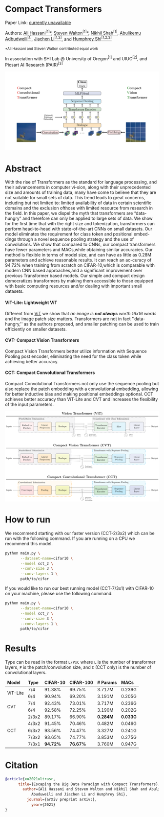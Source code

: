 # Compact Transformers

Paper Link: [currently unavailable]()

Authors: 
[Ali Hassani<sup>[1]</sup><span>&#42;</span>](https://alihassanijr.com/),
[Steven Walton<sup>[1]</sup><span>&#42;</span>](https://github.com/stevenwalton),
[Nikhil Shah<sup>[1]</sup>](https://itsshnik.github.io/),
[Abulikemu Adbudweili<sup>[1]</sup>](https://github.com/Walleclipse),
[Jiachen Li<sup>[1,2]</sup>](https://chrisjuniorli.github.io/), 
and
[Humphrey Shi<sup>[1,2,3]</sup>](https://www.humphreyshi.com/)


<small><span>&#42;</span>Ali Hassani and Steven Walton contributed equal work</small>

In association with SHI Lab @ University of Oregon<sup>[1]</sup> and
UIUC<sup>[2]</sup>, and Picsart AI Research (PAIR)<sup>[3]</sup>


![model-sym](images/model_sym.png)

# Abstract
With the rise of Transformers as the standard for language
processing, and their advancements in computer vi-sion, along with their
unprecedented size and amounts of training data, many have come to believe
that they are not suitable for small sets of data. This trend leads
to great concerns, including but not limited to: limited availability of
data in certain scientific domains and the exclusion ofthose with limited
resource from research in the field. In this paper, we dispel the myth that
transformers are “data-hungry” and therefore can only be applied to large
sets of data. We show for the first time that with the right size
and tokenization, transformers can perform head-to-head with state-of-the-art
CNNs on small datasets. Our model eliminates the requirement for class
token and positional embed-dings through a novel sequence pooling
strategy and the use of convolutions. We show that compared to CNNs,
our compact transformers have fewer parameters and MACs,while obtaining
similar accuracies. Our method is flexible in terms of model size, and can
have as little as 0.28M parameters and achieve reasonable results. It can
reach an ac-curacy of 94.72% when training from scratch on CIFAR-10,which is
comparable with modern CNN based approaches,and a significant improvement
over previous Transformer based models. Our simple and compact design
democratizes transformers by making them accessible to those equipped
with basic computing resources and/or dealing with important small
datasets.
 
#### ViT-Lite: Lightweight ViT 
Different from [ViT](https://arxiv.org/abs/2010.11929) we show that <i>an image 
is <b>not always</b> worth 16x16 words</i> and the image patch size matters.
Transformers are not in fact ''data-hungry,'' as the authors proposed, and
smaller patching can be used to train efficiently on smaller datasets.

#### CVT: Compact Vision Transformers
Compact Vision Transformers better utilize information with Sequence Pooling post 
encoder, eliminating the need for the class token while achieving better
accuracy.

#### CCT: Compact Convolutional Transformers
Compact Convolutional Transformers not only use the sequence pooling but also
replace the patch embedding with a convolutional embedding, allowing for better
inductive bias and making positional embeddings optional. CCT achieves better
accuracy than ViT-Lite and CVT and increases the flexibility of the input
parameters.

![Comparison](images/comparison.png)

# How to run 
We recommend starting with our faster version (CCT-2/3x2) which can be run with the
following command. If you are running on a CPU we recommend this model.
```bash
python main.py \
       --dataset-name=cifar10 \
       --model cct_2 \
       --conv-size 3 \
       --conv-layers 1 \
       path/to/cifar
```


If you would like to run our best running model (CCT-7/3x1) with CIFAR-10 on 
your machine, please use the following command.
```bash
python main.py \
       --dataset-name=cifar10 \
       --model cct_7 \
       --conv-size 3 \
       --conv-layers 1 \
       path/to/cifar
```


# Results
Type can be read in the format `L/PxC` where `L` is the number of transformer
layers, `P` is the patch/convolution size, and `C` (CCT only) is the number of
convolutional layers.

<table style="width:100%">
    <thead>
        <tr>
            <td><b>Model</b></td> 
            <td><b>Type</b></td> 
            <td><b>CIFAR-10</b></td> 
            <td><b>CIFAR-100</b></td> 
            <td><b># Params</b></td> 
            <td><b>MACs</b></td>
        </tr>
    </thead>
    <tbody>
        <tr>
            <td rowspan=2>ViT-Lite</td>
            <td>7/4</td>
            <td>91.38%</td>
            <td>69.75%</td>
            <td>3.717M</td>
            <td>0.239G</td>
        </tr>
        <tr>
            <td>6/4</td>
            <td>90.94%</td>
            <td>69.20%</td>
            <td>3.191M</td>
            <td>0.205G</td>
        </tr>
        <tr>
            <td rowspan=2>CVT</td>
            <td>7/4</td>
            <td>92.43%</td>
            <td>73.01%</td>
            <td>3.717M</td>
            <td>0.236G</td>
        </tr>
        <tr>
            <td>6/4</td>
            <td>92.58%</td>
            <td>72.25%</td>
            <td>3.190M</td>
            <td>0.202G</td>
        </tr>
        <tr>
            <td rowspan=5>CCT</td>
            <td>2/3x2</td>
            <td>89.17%</td>
            <td>66.90%</td>
            <td><b>0.284M</b></td>
            <td><b>0.033G</b></td>
        </tr>
        <tr>
            <td>4/3x2</td>
            <td>91.45%</td>
            <td>70.46%</td>
            <td>0.482M</td>
            <td>0.046G</td>
        </tr>
        <tr>
            <td>6/3x2</td>
            <td>93.56%</td>
            <td>74.47%</td>
            <td>3.327M</td>
            <td>0.241G</td>
        </tr>
        <tr>
            <td>7/3x2</td>
            <td>93.65%</td>
            <td>74.77%</td>
            <td>3.853M</td>
            <td>0.275G</td>
        </tr>
        <tr>
            <td>7/3x1</td>
            <td><b>94.72%</b></td>
            <td><b>76.67%</b></td>
            <td>3.760M</td>
            <td>0.947G</td>
        </tr>
    </tbody>
</table>

# Citation
```bibtex
@article{xu2021ultrasr,
      title={Escaping the Big Data Paradigm with Compact Transformers},
        author={Ali Hassani and Steven Walton and Nikhil Shah and Abulikemu
            Abuduweili and Jiachen Li and Humphrey Shi},
          journal={arXiv preprint arXiv:},
            year={2021}
}
```
